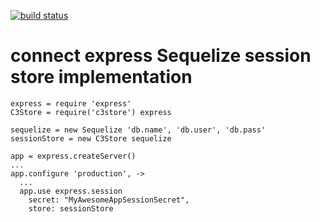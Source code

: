 [![build status](https://secure.travis-ci.org/dgf/c3store.png)](http://travis-ci.org/dgf/c3store)
# connect express Sequelize session store implementation

    express = require 'express'
    C3Store = require('c3store') express

    sequelize = new Sequelize 'db.name', 'db.user', 'db.pass'
    sessionStore = new C3Store sequelize

    app = express.createServer()
    ...
    app.configure 'production', ->
      ...
      app.use express.session
        secret: "MyAwesomeAppSessionSecret",
        store: sessionStore
